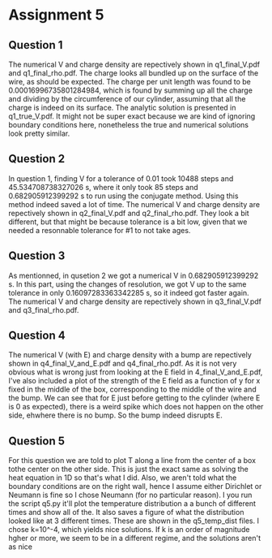 # Assignment 5

## Question 1

The numerical V and charge density are repectively shown in q1_final_V.pdf and q1_final_rho.pdf. The charge looks all bundled
up on the surface of the wire, as should be expected. The charge per unit length was found to be 0.00016996735801284984, which
is found by summing up all the charge and dividing by the circumference of our cylinder, assuming that all the charge is indeed
on its surface. The analytic solution is presented in q1_true_V.pdf. It might not be super exact because we are kind of ignoring
boundary conditions here, nonetheless the true and numerical solutions look pretty similar.

## Question 2

In question 1, finding V for a tolerance of 0.01 took 10488 steps and 45.534708738327026 s, where it only took 85 steps and
0.682905912399292 s to run using the conjugate method. Using this method indeed saved a lot of time.
The numerical V and charge density are repectively shown in q2_final_V.pdf and q2_final_rho.pdf.
They look a bit different, but that might be because tolerance is a bit low, given that we needed a resonnable tolerance 
for #1 to not take ages.

## Question 3

As mentionned, in qusetion 2 we got a numerical V in 0.682905912399292 s. In this part, using the changes of resolution, we got
V up to the same tolerance in only 0.16097283363342285 s, so it indeed got faster again.
The numerical V and charge density are repectively shown in q3_final_V.pdf and q3_final_rho.pdf.

## Question 4

The numerical V (with E) and charge density with a bump are repectively shown in q4_final_V_and_E.pdf and q4_final_rho.pdf.
As it is not very obvious what is wrong just from looking at the E field in 4_final_V_and_E.pdf, I've also included a plot
of the strength of the E field as a function of y for x fixed in the middle of the box, corresponding to the middle of the
wire and the bump. We can see that for E just before getting to the cylinder (where E is 0 as expected), there is a weird
spike which does not happen on the other side, ehwhere there is no bump. So the bump indeed disrupts E.

## Question 5

For this question we are told to plot T along a line from the center of a box tothe center on the other side. This is just 
the exact same as solving the heat equation in 1D so that's what I did. Also, we aren't told what the boundary conditions
are on the right wall, hence I assume either Dirichlet or Neumann is fine so I chose Neumann (for no particular reason).
I you run the script q5.py it'll plot the temperature distribution a a bunch of different times and show all of the. It 
also saves a figure of what the distribution looked like at 3 different times. These are shown in the q5_temp_dist files.
I chose k=10^-4, which yields nice solutions. If k is an order of magnitude hgher or more, we seem to be in a different
regime, and the solutions aren't as nice
